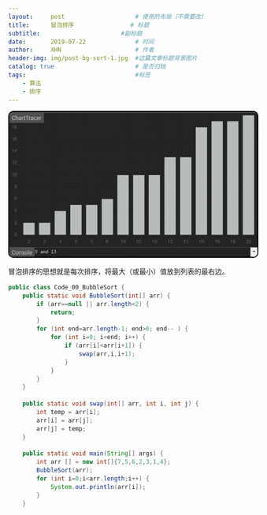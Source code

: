 ```yaml
---
layout:     post                    # 使用的布局（不需要改）
title:     	冒泡排序            	# 标题 
subtitle:  	     				#副标题   
date:       2019-07-22              # 时间
author:     XHN                     # 作者
header-img: img/post-bg-sort-1.jpg  #这篇文章标题背景图片
catalog: true                       # 是否归档
tags:                               #标签
    - 算法
    - 排序
---
```

<style>
img{
 		border-width: 2px;
    border-style: solid;
    border-color: black;
		border-radius:10px;
}
</style>

![](https://github.com/15723193195/img/raw/master/Algorithm/Sort/BubbleSort.GIF)

冒泡排序的思想就是每次排序，将最大（或最小）值放到列表的最右边。

```java
public class Code_00_BubbleSort {
    public static void BubbleSort(int[] arr) {
        if (arr==null || arr.length<2) {
            return;
        }
        for (int end=arr.length-1; end>0; end-- ) {
            for (int i=0; i<end; i++) {
                if (arr[i]<arr[i+1]) {
                    swap(arr,i,i+1);
                }
            }
        }
    }

    public static void swap(int[] arr, int i, int j) {
        int temp = arr[i];
        arr[i] = arr[j];
        arr[j] = temp;
    }

    public static void main(String[] args) {
        int arr [] = new int[]{7,5,6,2,3,1,4};
        BubbleSort(arr);
        for (int i=0;i<arr.length;i++) {
            System.out.println(arr[i]);
        }
    }
```